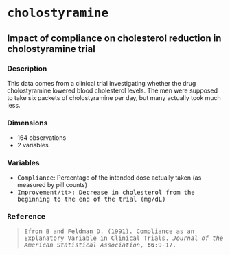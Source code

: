 # <tt>cholostyramine</tt>
## Impact of compliance on cholesterol reduction in cholostyramine trial

### Description

This data comes from a clinical trial investigating whether the drug cholostyramine lowered blood cholesterol levels. The men were supposed to take six packets of cholostyramine per day, but many actually took much less.

### Dimensions

* 164 observations
* 2 variables

### Variables

* <tt>Compliance</tt>: Percentage of the intended dose actually taken (as measured by pill counts)
* <tt>Improvement/tt>: Decrease in cholesterol from the beginning to the end of the trial (mg/dL)

### Reference

> Efron B and Feldman D. (1991). Compliance as an Explanatory Variable in Clinical Trials.  <em>Journal of the American Statistical Association</em>, <b>86</b>:9-17.
